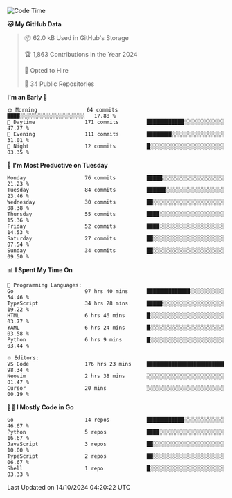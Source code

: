 <!--START_SECTION:thansetan-waka-->
![Code Time](http://img.shields.io/badge/Code%20Time-179%20hrs%2021%20mins-blue)

**🐱 My GitHub Data** 

> 📦 62.0 kB Used in GitHub's Storage 
 > 
> 🏆 1,863 Contributions in the Year 2024
 > 
> 💼 Opted to Hire
 > 
> 📜 34 Public Repositories 
 > 

**I'm an Early 🐤** 

```text
🌞 Morning                64 commits          ████░░░░░░░░░░░░░░░░░░░░░   17.88 % 
🌆 Daytime                171 commits         ████████████░░░░░░░░░░░░░   47.77 % 
🌃 Evening                111 commits         ████████░░░░░░░░░░░░░░░░░   31.01 % 
🌙 Night                  12 commits          █░░░░░░░░░░░░░░░░░░░░░░░░   03.35 % 
```

📅 **I'm Most Productive on Tuesday** 

```text
Monday                   76 commits          █████░░░░░░░░░░░░░░░░░░░░   21.23 % 
Tuesday                  84 commits          ██████░░░░░░░░░░░░░░░░░░░   23.46 % 
Wednesday                30 commits          ██░░░░░░░░░░░░░░░░░░░░░░░   08.38 % 
Thursday                 55 commits          ████░░░░░░░░░░░░░░░░░░░░░   15.36 % 
Friday                   52 commits          ████░░░░░░░░░░░░░░░░░░░░░   14.53 % 
Saturday                 27 commits          ██░░░░░░░░░░░░░░░░░░░░░░░   07.54 % 
Sunday                   34 commits          ██░░░░░░░░░░░░░░░░░░░░░░░   09.50 % 
```

📊 **I Spent My Time On** 

```text
💬 Programming Languages: 
Go                       97 hrs 40 mins      ██████████████░░░░░░░░░░░   54.46 % 
TypeScript               34 hrs 28 mins      █████░░░░░░░░░░░░░░░░░░░░   19.22 % 
HTML                     6 hrs 46 mins       █░░░░░░░░░░░░░░░░░░░░░░░░   03.77 % 
YAML                     6 hrs 24 mins       █░░░░░░░░░░░░░░░░░░░░░░░░   03.58 % 
Python                   6 hrs 9 mins        █░░░░░░░░░░░░░░░░░░░░░░░░   03.44 % 

🔥 Editors: 
VS Code                  176 hrs 23 mins     █████████████████████████   98.34 % 
Neovim                   2 hrs 38 mins       ░░░░░░░░░░░░░░░░░░░░░░░░░   01.47 % 
Cursor                   20 mins             ░░░░░░░░░░░░░░░░░░░░░░░░░   00.19 % 
```

**🧑‍💻 I Mostly Code in Go** 

```text
Go                       14 repos            ████████████░░░░░░░░░░░░░   46.67 % 
Python                   5 repos             ████░░░░░░░░░░░░░░░░░░░░░   16.67 % 
JavaScript               3 repos             ██░░░░░░░░░░░░░░░░░░░░░░░   10.00 % 
TypeScript               2 repos             ██░░░░░░░░░░░░░░░░░░░░░░░   06.67 % 
Shell                    1 repo              █░░░░░░░░░░░░░░░░░░░░░░░░   03.33 % 
```

Last Updated on 14/10/2024 04:20:22 UTC
<!--END_SECTION:thansetan-waka-->